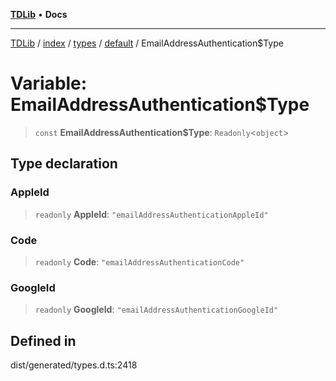 [**TDLib**](../../../../../../README.md) • **Docs**

***

[TDLib](../../../../../../modules.md) / [index](../../../../../README.md) / [types](../../../README.md) / [default](../README.md) / EmailAddressAuthentication$Type

# Variable: EmailAddressAuthentication$Type

> `const` **EmailAddressAuthentication$Type**: `Readonly`\<`object`\>

## Type declaration

### AppleId

> `readonly` **AppleId**: `"emailAddressAuthenticationAppleId"`

### Code

> `readonly` **Code**: `"emailAddressAuthenticationCode"`

### GoogleId

> `readonly` **GoogleId**: `"emailAddressAuthenticationGoogleId"`

## Defined in

dist/generated/types.d.ts:2418
